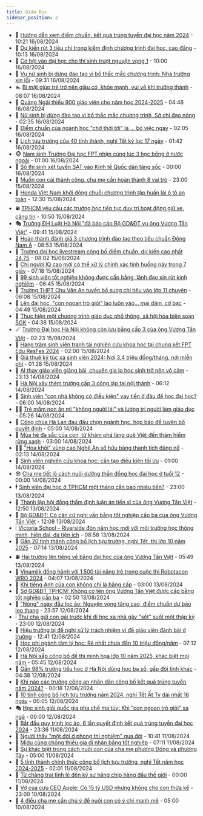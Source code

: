 ```yaml
---
title: Giáo Dục
sidebar_position: 2
---
```


<!-- dantri-giao-duc:START -->
- 🤡 [Hướng dẫn xem điểm chuẩn, kết quả trúng tuyển đại học năm 2024](https://dantri.com.vn/giao-duc/huong-dan-xem-diem-chuan-ket-qua-trung-tuyen-dai-hoc-nam-2024-20240816154657999.htm) - 10:21 16/08/2024
- 🗽 [Dự kiến rút 3 tiêu chí trong kiểm định chương trình đại học, cao đẳng](https://dantri.com.vn/giao-duc/du-kien-rut-3-tieu-chi-trong-kiem-dinh-chuong-trinh-dai-hoc-cao-dang-20240816165055065.htm) - 10:13 16/08/2024
- 🚦 [Cơ hội vào đại học cho thí sinh trượt nguyện vọng 1](https://dantri.com.vn/giao-duc/co-hoi-vao-dai-hoc-cho-thi-sinh-truot-nguyen-vong-1-20240816114849892.htm) - 10:00 16/08/2024
- 🌋 [Vụ nữ sinh bị dừng đào tạo vì bố thắc mắc chương trình: Nhà trường xin lỗi](https://dantri.com.vn/giao-duc/vu-nu-sinh-bi-dung-dao-tao-vi-bo-thac-mac-chuong-trinh-nha-truong-xin-loi-20240816162716955.htm) - 09:31 16/08/2024
- 🏊 [Bí mật giúp trẻ trở nên giàu có, khỏe mạnh, vui vẻ khi trưởng thành](https://dantri.com.vn/giao-duc/bi-mat-giup-tre-tro-nen-giau-co-khoe-manh-vui-ve-khi-truong-thanh-20240814153441287.htm) - 08:07 16/08/2024
- 🎃 [Quảng Ngãi thiếu 900 giáo viên cho năm học 2024-2025](https://dantri.com.vn/giao-duc/quang-ngai-thieu-900-giao-vien-cho-nam-hoc-2024-2025-20240816084959704.htm) - 04:46 16/08/2024
- 💄 [Nữ sinh bị dừng đào tạo vì bố thắc mắc chương trình, Sở chỉ đạo nóng](https://dantri.com.vn/giao-duc/nu-sinh-bi-dung-dao-tao-vi-bo-thac-mac-chuong-trinh-so-chi-dao-nong-20240816092839606.htm) - 02:35 16/08/2024
- 🦅 [Điểm chuẩn của ngành học &quot;chờ thời tới&quot; là ... bỏ việc ngay](https://dantri.com.vn/giao-duc/diem-chuan-cua-nganh-hoc-cho-thoi-toi-la-bo-viec-ngay-20240816083009468.htm) - 02:05 16/08/2024
- 🚦 [Lịch tựu trường của 40 tỉnh thành, nghỉ Tết kỷ lục 17 ngày](https://dantri.com.vn/giao-duc/lich-tuu-truong-cua-40-tinh-thanh-nghi-tet-ky-luc-17-ngay-20240816081726493.htm) - 01:42 16/08/2024
- 🐵 [Nam sinh Trường Đại học FPT nhận cùng lúc 3 học bổng ở nước ngoài](https://dantri.com.vn/giao-duc/nam-sinh-truong-dai-hoc-fpt-nhan-cung-luc-3-hoc-bong-o-nuoc-ngoai-20240815160138218.htm) - 01:00 16/08/2024
- 🐘 [Số thí sinh xét tuyển SAT vào Kinh tế Quốc dân tăng sốc](https://dantri.com.vn/giao-duc/so-thi-sinh-xet-tuyen-sat-vao-kinh-te-quoc-dan-tang-soc-20240815204108172.htm) - 00:00 16/08/2024
- 🦏 [Muốn con cái thành công, cha mẹ cần hoàn thành 8 vai trò](https://dantri.com.vn/giao-duc/muon-con-cai-thanh-cong-cha-me-can-hoan-thanh-8-vai-tro-20240805103600460.htm) - 23:00 15/08/2024
- 💼 [Honda Việt Nam khởi động chuỗi chương trình tập huấn lái ô tô an toàn](https://dantri.com.vn/giao-duc/honda-viet-nam-khoi-dong-chuoi-chuong-trinh-tap-huan-lai-o-to-an-toan-20240815181330924.htm) - 12:30 15/08/2024
- ⛽️ [TPHCM yêu cầu các trường học tiếp tục duy trì hoạt động giữ xe, căng tin](https://dantri.com.vn/giao-duc/tphcm-yeu-cau-cac-truong-hoc-tiep-tuc-duy-tri-hoat-dong-giu-xe-cang-tin-20240815173344287.htm) - 10:50 15/08/2024
- 🎭 [Trường ĐH Luật Hà Nội &quot;đã báo cáo Bộ GD&amp;ĐT vụ ông Vương Tấn Việt&quot;](https://dantri.com.vn/giao-duc/truong-dh-luat-ha-noi-da-bao-cao-bo-gddt-vu-ong-vuong-tan-viet-20240815161832202.htm) - 09:41 15/08/2024
- 🎃 [Hoàn thành đánh giá 3 chương trình đào tạo theo tiêu chuẩn Đông Nam Á](https://dantri.com.vn/giao-duc/hoan-thanh-danh-gia-3-chuong-trinh-dao-tao-theo-tieu-chuan-dong-nam-a-20240815143550980.htm) - 08:53 15/08/2024
- 🚀 [Trường đại học livestream công bố điểm chuẩn, dự kiến cao nhất 24,75](https://dantri.com.vn/giao-duc/truong-dai-hoc-livestream-cong-bo-diem-chuan-du-kien-cao-nhat-2475-20240815144658806.htm) - 08:02 15/08/2024
- 👀 [Chỉ người IQ cao mới có thể xử lý chính xác tình huống này trong 7 giây](https://dantri.com.vn/giao-duc/chi-nguoi-iq-cao-moi-co-the-xu-ly-chinh-xac-tinh-huong-nay-trong-7-giay-20240808095801844.htm) - 07:18 15/08/2024
- 🌝 [99 sinh viên tốt nghiệp không được cấp bằng, lãnh đạo xin rút kinh nghiệm](https://dantri.com.vn/giao-duc/99-sinh-vien-tot-nghiep-khong-duoc-cap-bang-lanh-dao-xin-rut-kinh-nghiem-20240815102337104.htm) - 06:45 15/08/2024
- 🤗 [Trường THPT Chu Văn An tuyển bổ sung chỉ tiêu vào lớp 11 chuyên](https://dantri.com.vn/giao-duc/truong-thpt-chu-van-an-tuyen-bo-sung-chi-tieu-vao-lop-11-chuyen-20240815124103698.htm) - 06:08 15/08/2024
- 🦄 [Lên đại học, &quot;con ngoan trò giỏi&quot; lao luôn vào... mại dâm, cờ bạc](https://dantri.com.vn/giao-duc/len-dai-hoc-con-ngoan-tro-gioi-lao-luon-vao-mai-dam-co-bac-20240815112451675.htm) - 04:49 15/08/2024
- 🦍 [Thực hiện một chương trình giáo dục phổ thông, xã hội hóa biên soạn SGK](https://dantri.com.vn/giao-duc/thuc-hien-mot-chuong-trinh-giao-duc-pho-thong-xa-hoi-hoa-bien-soan-sgk-20240815083023356.htm) - 04:38 15/08/2024
- 🪄 [Trường Đại học Hà Nội không còn lưu bằng cấp 3 của ông Vương Tấn Việt](https://dantri.com.vn/giao-duc/truong-dai-hoc-ha-noi-khong-con-luu-bang-cap-3-cua-ong-vuong-tan-viet-20240815091202516.htm) - 02:23 15/08/2024
- 🦆 [Hàng trăm sinh viên tranh tài nghiên cứu khoa học tại chung kết FPT Edu ResFes 2024](https://dantri.com.vn/giao-duc/hang-tram-sinh-vien-tranh-tai-nghien-cuu-khoa-hoc-tai-chung-ket-fpt-edu-resfes-2024-20240814204621618.htm) - 02:00 15/08/2024
- 🚀 [Giá thuê ký túc xá sinh viên 2024: Nơi 3,4 triệu đồng/tháng, nơi miễn phí](https://dantri.com.vn/giao-duc/gia-thue-ky-tuc-xa-sinh-vien-2024-noi-34-trieu-dongthang-noi-mien-phi-20240811162442400.htm) - 01:28 15/08/2024
- 🦒 [AI thay giáo viên giảng bài, chuyên gia lo học sinh trở nên vô cảm](https://dantri.com.vn/giao-duc/ai-thay-giao-vien-giang-bai-chuyen-gia-lo-hoc-sinh-tro-nen-vo-cam-20240814104836197.htm) - 23:13 14/08/2024
- 🤡 [Hà Nội xây thêm trường cấp 3 công lập tại nội thành](https://dantri.com.vn/giao-duc/ha-noi-xay-them-truong-cap-3-cong-lap-tai-noi-thanh-20240814114730691.htm) - 06:12 14/08/2024
- 🤔 [Sinh viên &quot;con nhà không có điều kiện&quot; vay tiền ở đâu để học đại học?](https://dantri.com.vn/giao-duc/sinh-vien-con-nha-khong-co-dieu-kien-vay-tien-o-dau-de-hoc-dai-hoc-20240813231328545.htm) - 06:00 14/08/2024
- 🧑‍💻 [Trẻ mầm non ăn mì &quot;không người lái&quot; và lương tri người làm giáo dục](https://dantri.com.vn/giao-duc/tre-mam-non-an-mi-khong-nguoi-lai-va-luong-tri-nguoi-lam-giao-duc-20240814120159203.htm) - 05:26 14/08/2024
- 🤡 [Công chúa Hà Lan đau đầu chọn ngành học, họp báo để tuyên bố quyết định](https://dantri.com.vn/giao-duc/cong-chua-ha-lan-dau-dau-chon-nganh-hoc-hop-bao-de-tuyen-bo-quyet-dinh-20240813101226170.htm) - 05:00 14/08/2024
- 🧠 [Mùa hè đa sắc của con, từ khám phá làng quê Việt đến thám hiểm rừng xanh](https://dantri.com.vn/giao-duc/mua-he-da-sac-cua-con-tu-kham-pha-lang-que-viet-den-tham-hiem-rung-xanh-20240814094326797.htm) - 03:00 14/08/2024
- 🧑‍💻 [&quot;Hoa khôi&quot; vùng cao Nghệ An sở hữu bảng thành tích đáng nể](https://dantri.com.vn/giao-duc/hoa-khoi-vung-cao-nghe-an-so-huu-bang-thanh-tich-dang-ne-20240813155807742.htm) - 02:13 14/08/2024
- 🧠 [Sinh viên nghiên cứu khoa học: cần tạo điều kiện tối ưu](https://dantri.com.vn/giao-duc/sinh-vien-nghien-cuu-khoa-hoc-can-tao-dieu-kien-toi-uu-20240813204218645.htm) - 01:00 14/08/2024
- 😎 [Cha mẹ tiết lộ cách nuôi dưỡng thần đồng học đại học ở tuổi 12](https://dantri.com.vn/giao-duc/cha-me-tiet-lo-cach-nuoi-duong-than-dong-hoc-dai-hoc-o-tuoi-12-20240812225359528.htm) - 00:00 14/08/2024
- 🕴 [Sinh viên đại học ở TPHCM một tháng cần bao nhiêu tiền?](https://dantri.com.vn/giao-duc/sinh-vien-dai-hoc-o-tphcm-mot-thang-can-bao-nhieu-tien-20240813091837422.htm) - 23:00 13/08/2024
- 🧠 [Thành lập hội đồng thẩm định luận án tiến sĩ của ông Vương Tấn Việt](https://dantri.com.vn/giao-duc/thanh-lap-hoi-dong-tham-dinh-luan-an-tien-si-cua-ong-vuong-tan-viet-20240813194105057.htm) - 12:50 13/08/2024
- 🚀 [Bộ GD&amp;ĐT: Có căn cứ nghi vấn bằng tốt nghiệp cấp ba của ông Vương Tấn Việt](https://dantri.com.vn/giao-duc/bo-gddt-co-can-cu-nghi-van-bang-tot-nghiep-cap-ba-cua-ong-vuong-tan-viet-20240813124923171.htm) - 12:08 13/08/2024
- 🕯 [Victoria School - Riverside đón năm học mới với môi trường học thông minh, hiện đại, đa tiện ích](https://dantri.com.vn/giao-duc/victoria-school-riverside-don-nam-hoc-moi-voi-moi-truong-hoc-thong-minh-hien-dai-da-tien-ich-20240813152932820.htm) - 08:58 13/08/2024
- 🧰 [Gần 20 tỉnh thành công bố lịch tựu trường, nghỉ Tết, thi lớp 10 năm 2025](https://dantri.com.vn/giao-duc/gan-20-tinh-thanh-cong-bo-lich-tuu-truong-nghi-tet-thi-lop-10-nam-2025-20240813131806225.htm) - 07:14 13/08/2024
- ⛽️ [Hai trường lên tiếng về bằng đại học của ông Vương Tấn Việt](https://dantri.com.vn/giao-duc/hai-truong-len-tieng-ve-bang-dai-hoc-cua-ong-vuong-tan-viet-20240813123153080.htm) - 05:49 13/08/2024
- 🤖 [Vinamilk đồng hành với 1.500 tài năng trẻ trong cuộc thi Robotacon WRO 2024](https://dantri.com.vn/giao-duc/vinamilk-dong-hanh-voi-1500-tai-nang-tre-trong-cuoc-thi-robotacon-wro-2024-20240813110303113.htm) - 04:07 13/08/2024
- 🦍 [Khi tiếng Anh của con không chỉ là bằng cấp](https://dantri.com.vn/giao-duc/khi-tieng-anh-cua-con-khong-chi-la-bang-cap-20240812145608099.htm) - 03:00 13/08/2024
- 🐘 [Sở GD&amp;ĐT TPHCM: Không có tên ông Vương Tấn Việt được cấp bằng tốt nghiệp cấp ba](https://dantri.com.vn/giao-duc/so-gddt-tphcm-khong-co-ten-ong-vuong-tan-viet-duoc-cap-bang-tot-nghiep-cap-ba-20240813094927449.htm) - 02:50 13/08/2024
- 🌊 [&quot;Nóng&quot; ngày đầu lọc ảo: Nguyện vọng tăng cao, điểm chuẩn dự báo leo thang](https://dantri.com.vn/giao-duc/nong-ngay-dau-loc-ao-nguyen-vong-tang-cao-diem-chuan-du-bao-leo-thang-20240813064610922.htm) - 23:57 12/08/2024
- 🕯 [Thư cha gửi con gái trước khi đi học xa nhà gây &quot;sốt&quot; suốt một thập kỷ](https://dantri.com.vn/giao-duc/thu-cha-gui-con-gai-truoc-khi-di-hoc-xa-nha-gay-sot-suot-mot-thap-ky-20240811170941505.htm) - 23:00 12/08/2024
- 🐎 [Hiệu trưởng bị đề nghị xử lý trách nhiệm vì để giáo viên đánh bài ở trường](https://dantri.com.vn/giao-duc/hieu-truong-bi-de-nghi-xu-ly-trach-nhiem-vi-de-giao-vien-danh-bai-o-truong-20240812190323489.htm) - 12:41 12/08/2024
- 🐻 [Học phí ngành tâm lý học: Rẻ nhất chưa đến 10 triệu đồng/năm](https://dantri.com.vn/giao-duc/hoc-phi-nganh-tam-ly-hoc-re-nhat-chua-den-10-trieu-dongnam-20240812124018994.htm) - 07:12 12/08/2024
- 🐎 [Hà Nội sắp công bố đề thi minh họa lớp 10 năm 2025, khác biệt mọi năm](https://dantri.com.vn/giao-duc/ha-noi-sap-cong-bo-de-thi-minh-hoa-lop-10-nam-2025-khac-biet-moi-nam-20240812122949611.htm) - 05:45 12/08/2024
- 🫣 [Gần 98% trường tiểu học ở Hà Nội dùng học bạ số, gấp đôi tỉnh khác](https://dantri.com.vn/giao-duc/gan-98-truong-tieu-hoc-o-ha-noi-dung-hoc-ba-so-gap-doi-tinh-khac-20240812111912373.htm) - 04:38 12/08/2024
- 🤭 [Khi nào các trường công an nhân dân công bố kết quả trúng tuyển năm 2024?](https://dantri.com.vn/giao-duc/khi-nao-cac-truong-cong-an-nhan-dan-cong-bo-ket-qua-trung-tuyen-nam-2024-20240811213915141.htm) - 00:18 12/08/2024
- 🥳 [10 tỉnh công bố lịch tựu trường năm 2024, nghỉ Tết Ất Tỵ dài nhất 16 ngày](https://dantri.com.vn/giao-duc/10-tinh-cong-bo-lich-tuu-truong-nam-2024-nghi-tet-at-ty-dai-nhat-16-ngay-20240811222915343.htm) - 00:05 12/08/2024
- 🎭 [Học sinh giỏi quốc gia pha chế ma túy: Khi &quot;con ngoan trò giỏi&quot; sa ngã](https://dantri.com.vn/giao-duc/hoc-sinh-gioi-quoc-gia-pha-che-ma-tuy-khi-con-ngoan-tro-gioi-sa-nga-20240811085131288.htm) - 00:00 12/08/2024
- 🥸 [Bắt đầu quy trình lọc ảo, 6 lần quyết định kết quả trúng tuyển đại học 2024](https://dantri.com.vn/giao-duc/bat-dau-quy-trinh-loc-ao-6-lan-quyet-dinh-ket-qua-trung-tuyen-dai-hoc-2024-20240811102733145.htm) - 23:36 11/08/2024
- 🦣 [Người thầy &quot;một đời ở phòng thí nghiệm&quot; qua đời](https://dantri.com.vn/giao-duc/nguoi-thay-mot-doi-o-phong-thi-nghiem-qua-doi-20240811165701891.htm) - 10:41 11/08/2024
- 🤔 [Midu cùng chồng thiếu gia đi nhận bằng tốt nghiệp](https://dantri.com.vn/giao-duc/midu-cung-chong-thieu-gia-di-nhan-bang-tot-nghiep-20240811140134470.htm) - 07:11 11/08/2024
- 🦣 [Sự khác biệt trong cách nuôi con của cha mẹ phương Đông và phương Tây](https://dantri.com.vn/giao-duc/su-khac-biet-trong-cach-nuoi-con-cua-cha-me-phuong-dong-va-phuong-tay-20240810103848350.htm) - 05:00 11/08/2024
- 🐲 [5 tỉnh thành chính thức công bố lịch tựu trường, nghỉ Tết năm học 2024-2025](https://dantri.com.vn/giao-duc/5-tinh-thanh-chinh-thuc-cong-bo-lich-tuu-truong-nghi-tet-nam-hoc-2024-2025-20240810162756437.htm) - 02:01 11/08/2024
- 🔭 [Từ chàng trai tỉnh lẻ đến kỹ sư hãng chip hàng đầu thế giới](https://dantri.com.vn/giao-duc/tu-chang-trai-tinh-le-den-ky-su-hang-chip-hang-dau-the-gioi-20240810154450270.htm) - 00:00 11/08/2024
- 🥷 [Vợ của cựu CEO Apple: Có 15 tỷ USD nhưng không cho con thừa kế](https://dantri.com.vn/giao-duc/vo-cua-cuu-ceo-apple-co-15-ty-usd-nhung-khong-cho-con-thua-ke-20240727164645469.htm) - 23:00 10/08/2024
- 🎊 [4 điều cha mẹ cần chú ý để nuôi con có ý chí mạnh mẽ](https://dantri.com.vn/giao-duc/4-dieu-cha-me-can-chu-y-de-nuoi-con-co-y-chi-manh-me-20240806170425191.htm) - 05:00 10/08/2024<!-- dantri-giao-duc:END -->
